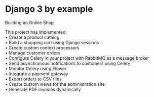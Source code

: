 # Django 3 by example
Building an Online Shop

This project has implemented:   
• Create a product catalog  
• Build a shopping cart using Django sessions   
• Create custom context processors  
• Manage customer orders    
• Configure Celery in your project with RabbitMQ as a message broker    
• Send asynchronous notifications to customers using Celery     
• Monitor Celery using Flower   
• Integrate a payment gateway   
• Export orders to CSV files    
• Create custom views for the administration site   
• Generate PDF invoices dynamically     
